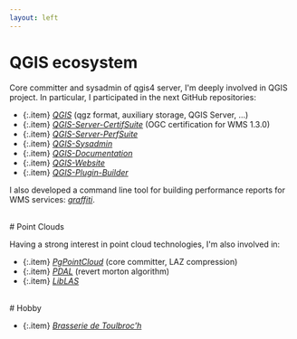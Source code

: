 ```yaml
---
layout: left
---
```


# QGIS ecosystem

Core committer and sysadmin of qgis4 server, I'm deeply involved in QGIS
project. In particular, I participated in the next GitHub repositories:

  + {:.item} <a href="https://github.com/qgis/QGIS">_QGIS_</a> (qgz format, auxiliary storage, QGIS Server, ...)
  + {:.item} <a href="https://github.com/qgis/QGIS-Server-CertifSuite">_QGIS-Server-CertifSuite_</a> (OGC certification for WMS 1.3.0)
  + {:.item} <a href="https://github.com/qgis/QGIS-Server-PerfSuite">_QGIS-Server-PerfSuite_</a>
  + {:.item} <a href="https://github.com/qgis/QGIS-Sysadmin">_QGIS-Sysadmin_</a>
  + {:.item} <a href="https://github.com/qgis/QGIS-Documentation">_QGIS-Documentation_</a>
  + {:.item} <a href="https://github.com/qgis/QGIS-Website">_QGIS-Website_</a>
  + {:.item} <a href="https://github.com/g-sherman/Qgis-Plugin-Builder">_QGIS-Plugin-Builder_</a>

I also developed a command line tool for building performance reports for WMS
services: <a href="https://github.com/pblottiere/graffiti">_graffiti_</a>.

<br/>
# Point Clouds

Having a strong interest in point cloud technologies, I'm also involved in:

  + {:.item} <a href="https://github.com/pgpointcloud/pointcloud">_PgPointCloud_</a> (core committer, LAZ compression)
  + {:.item} <a href="https://github.com/PDAL/PDAL">_PDAL_</a> (revert morton algorithm)
  + {:.item} <a href="https://github.com/libLAS/libLAS">_LibLAS_</a>

<br/>
# Hobby

  + {:.item} <a href="https://github.com/Brasserie-De-Toulbroch">_Brasserie de Toulbroc'h_</a>
